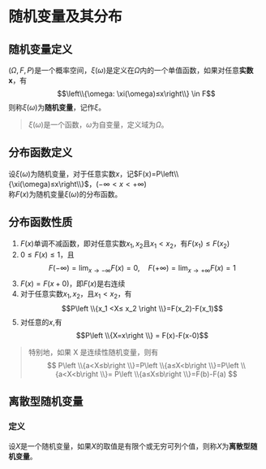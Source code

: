 # 随机变量及其分布

## 随机变量定义

$(\Omega,F,P)$是一个概率空间，$\xi (\omega)$是定义在$\Omega$内的一个单值函数，如果对任意**实数 x**，有$$\left\\{\omega: \xi(\omega)≤x\right\\} \in F$$则称$\xi(\omega)$为**随机变量**，记作$\xi$。

> $\xi(\omega)$是一个函数，$\omega$为自变量，定义域为$\Omega$。

## 分布函数定义

设$\xi(\omega)$为随机变量，对于任意实数$x$，记$F(x)=P\left\\{\xi(\omega)≤x\right\\}$，$(-\infty < x<+\infty)$  
称$F(x)$为随机变量$\xi(\omega)$的分布函数。

## 分布函数性质

1. $F(x)$单调不减函数，即对任意实数$x_1,x_2$且$x_1 < x_2$，有$F(x_1)≤F(x_2)$
2. $0≤F(x)≤1$，且$$F(-\infty)=\lim_{x \to -\infty}F(x)=0,\quad F(+\infty)=\lim_{x \to +\infty} F(x)=1$$
3. $F(x)=F(x+0)$，即$F(x)$是右连续
4. 对于任意实数$x_1,x_2$，且$x_1 < x_2$，有$$P\left \\{x_1 <X≤ x_2 \right \\}=F(x_2)-F(x_1)$$
5. 对任意的$x$,有$$P\left \\{X=x\right \\} = F(x)-F(x-0)$$

> 特别地，如果 X 是连续性随机变量，则有
$$
P\left \\{a<X≤b\right \\}=P\left \\{a≤X<b\right \\}=P\left \\{a<X<b\right \\}=
P\left \\{a≤X≤b\right \\}=F(b)-F(a)
$$

## 离散型随机变量

### 定义

设$X$是一个随机变量，如果$X$的取值是有限个或无穷可列个值，则称$X$为**离散型随机变量**。

